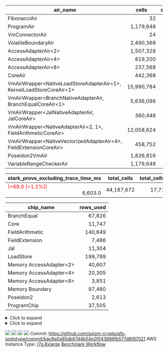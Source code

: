 | air_name | cells | constraints | interactions | main_cols | perm_cols | prep_cols | quotient_deg | rows |
| --- | --- | --- | --- | --- | --- | --- | --- | --- |
| FibonacciAir | <div style='text-align: right'>32</div>  | <div style='text-align: right'>5</div>  |  | <div style='text-align: right'>2</div>  |  |  | <div style='text-align: right'>1</div>  | <div style='text-align: right'>16</div>  |
| ProgramAir | <div style='text-align: right'>1,179,648</div>  | <div style='text-align: right'>4</div>  | <div style='text-align: right'>1</div>  | <div style='text-align: right'>10</div>  | <div style='text-align: right'>8</div>  |  | <div style='text-align: right'>1</div>  | <div style='text-align: right'>65,536</div>  |
| VmConnectorAir | <div style='text-align: right'>24</div>  | <div style='text-align: right'>7</div>  | <div style='text-align: right'>3</div>  | <div style='text-align: right'>4</div>  | <div style='text-align: right'>8</div>  | <div style='text-align: right'>1</div>  | <div style='text-align: right'>4</div>  | <div style='text-align: right'>2</div>  |
| VolatileBoundaryAir | <div style='text-align: right'>2,490,368</div>  | <div style='text-align: right'>16</div>  | <div style='text-align: right'>4</div>  | <div style='text-align: right'>11</div>  | <div style='text-align: right'>8</div>  |  | <div style='text-align: right'>4</div>  | <div style='text-align: right'>131,072</div>  |
| AccessAdapterAir<2> | <div style='text-align: right'>1,507,328</div>  | <div style='text-align: right'>11</div>  | <div style='text-align: right'>5</div>  | <div style='text-align: right'>11</div>  | <div style='text-align: right'>12</div>  |  | <div style='text-align: right'>4</div>  | <div style='text-align: right'>65,536</div>  |
| AccessAdapterAir<4> | <div style='text-align: right'>819,200</div>  | <div style='text-align: right'>11</div>  | <div style='text-align: right'>5</div>  | <div style='text-align: right'>13</div>  | <div style='text-align: right'>12</div>  |  | <div style='text-align: right'>4</div>  | <div style='text-align: right'>32,768</div>  |
| AccessAdapterAir<8> | <div style='text-align: right'>237,568</div>  | <div style='text-align: right'>11</div>  | <div style='text-align: right'>5</div>  | <div style='text-align: right'>17</div>  | <div style='text-align: right'>12</div>  |  | <div style='text-align: right'>4</div>  | <div style='text-align: right'>8,192</div>  |
| CoreAir | <div style='text-align: right'>442,368</div>  | <div style='text-align: right'>15</div>  | <div style='text-align: right'>3</div>  | <div style='text-align: right'>19</div>  | <div style='text-align: right'>8</div>  |  | <div style='text-align: right'>4</div>  | <div style='text-align: right'>16,384</div>  |
| VmAirWrapper<NativeLoadStoreAdapterAir<1>, KernelLoadStoreCoreAir<1> | <div style='text-align: right'>15,990,784</div>  | <div style='text-align: right'>30</div>  | <div style='text-align: right'>19</div>  | <div style='text-align: right'>41</div>  | <div style='text-align: right'>20</div>  |  | <div style='text-align: right'>8</div>  | <div style='text-align: right'>262,144</div>  |
| VmAirWrapper<BranchNativeAdapterAir, BranchEqualCoreAir<1> | <div style='text-align: right'>5,636,096</div>  | <div style='text-align: right'>21</div>  | <div style='text-align: right'>11</div>  | <div style='text-align: right'>23</div>  | <div style='text-align: right'>20</div>  |  | <div style='text-align: right'>4</div>  | <div style='text-align: right'>131,072</div>  |
| VmAirWrapper<JalNativeAdapterAir, JalCoreAir> | <div style='text-align: right'>360,448</div>  | <div style='text-align: right'>6</div>  | <div style='text-align: right'>7</div>  | <div style='text-align: right'>10</div>  | <div style='text-align: right'>12</div>  |  | <div style='text-align: right'>8</div>  | <div style='text-align: right'>16,384</div>  |
| VmAirWrapper<NativeAdapterAir<2, 1>, FieldArithmeticCoreAir> | <div style='text-align: right'>12,058,624</div>  | <div style='text-align: right'>22</div>  | <div style='text-align: right'>15</div>  | <div style='text-align: right'>30</div>  | <div style='text-align: right'>16</div>  |  | <div style='text-align: right'>8</div>  | <div style='text-align: right'>262,144</div>  |
| VmAirWrapper<NativeVectorizedAdapterAir<4>, FieldExtensionCoreAir> | <div style='text-align: right'>458,752</div>  | <div style='text-align: right'>22</div>  | <div style='text-align: right'>15</div>  | <div style='text-align: right'>40</div>  | <div style='text-align: right'>16</div>  |  | <div style='text-align: right'>8</div>  | <div style='text-align: right'>8,192</div>  |
| Poseidon2VmAir<BabyBear> | <div style='text-align: right'>1,826,816</div>  | <div style='text-align: right'>374</div>  | <div style='text-align: right'>32</div>  | <div style='text-align: right'>418</div>  | <div style='text-align: right'>28</div>  |  | <div style='text-align: right'>8</div>  | <div style='text-align: right'>4,096</div>  |
| VariableRangeCheckerAir | <div style='text-align: right'>1,179,648</div>  | <div style='text-align: right'>4</div>  | <div style='text-align: right'>1</div>  | <div style='text-align: right'>1</div>  | <div style='text-align: right'>8</div>  | <div style='text-align: right'>2</div>  | <div style='text-align: right'>1</div>  | <div style='text-align: right'>131,072</div>  |

| stark_prove_excluding_trace_time_ms | total_cells | total_cells_used | trace_gen_time_ms | verify_program_compile_ms |
| --- | --- | --- | --- | --- |
| <span style="color: red">(+69.0 [+1.1%])</span> <div style='text-align: right'>6,603.0</div>  | <div style='text-align: right'>44,187,672</div>  | <div style='text-align: right'>17,715,698</div>  | <span style="color: red">(+30.0 [+5.0%])</span> <div style='text-align: right'>633.0</div>  | <span style="color: red">(+1.0 [+2.1%])</span> <div style='text-align: right'>49.0</div>  |

| chip_name | rows_used |
| --- | --- |
| BranchEqual | <div style='text-align: right'>67,826</div>  |
| Core | <div style='text-align: right'>11,747</div>  |
| FieldArithmetic | <div style='text-align: right'>140,649</div>  |
| FieldExtension | <div style='text-align: right'>7,486</div>  |
| Jal | <div style='text-align: right'>11,304</div>  |
| LoadStore | <div style='text-align: right'>199,789</div>  |
| Memory AccessAdapter<2> | <div style='text-align: right'>40,607</div>  |
| Memory AccessAdapter<4> | <div style='text-align: right'>20,305</div>  |
| Memory AccessAdapter<8> | <div style='text-align: right'>3,851</div>  |
| Memory Boundary | <div style='text-align: right'>97,480</div>  |
| Poseidon2 | <div style='text-align: right'>2,613</div>  |
| ProgramChip | <div style='text-align: right'>37,505</div>  |

<details>
<summary>Click to expand</summary>

| dsl_ir | opcode | frequency |
| --- | --- | --- |
|  | JAL | <div style='text-align: right'>1</div>  |
|  | STOREW | <div style='text-align: right'>2</div>  |
| AddE | FE4ADD | <div style='text-align: right'>1,630</div>  |
| AddEFFI | LOADW | <div style='text-align: right'>128</div>  |
| AddEFFI | STOREW | <div style='text-align: right'>384</div>  |
| AddEI | ADD | <div style='text-align: right'>5,664</div>  |
| AddFI | ADD | <div style='text-align: right'>2,823</div>  |
| AddV | ADD | <div style='text-align: right'>1,815</div>  |
| AddVI | ADD | <div style='text-align: right'>35,364</div>  |
| Alloc | ADD | <div style='text-align: right'>13,011</div>  |
| Alloc | LOADW | <div style='text-align: right'>13,011</div>  |
| Alloc | MUL | <div style='text-align: right'>8,979</div>  |
| AssertEqE | BNE | <div style='text-align: right'>404</div>  |
| AssertEqEI | BNE | <div style='text-align: right'>4</div>  |
| AssertEqF | BNE | <div style='text-align: right'>4,901</div>  |
| AssertEqV | BNE | <div style='text-align: right'>3,540</div>  |
| AssertEqVI | BNE | <div style='text-align: right'>20</div>  |
| CycleTrackerEnd | CT_END | <div style='text-align: right'>3,807</div>  |
| CycleTrackerStart | CT_START | <div style='text-align: right'>3,807</div>  |
| DivE | BBE4DIV | <div style='text-align: right'>1,202</div>  |
| DivEIN | BBE4DIV | <div style='text-align: right'>1</div>  |
| DivEIN | STOREW | <div style='text-align: right'>4</div>  |
| DivFIN | DIV | <div style='text-align: right'>3</div>  |
| For | ADD | <div style='text-align: right'>34,831</div>  |
| For | BNE | <div style='text-align: right'>44,214</div>  |
| For | JAL | <div style='text-align: right'>9,383</div>  |
| For | LOADW | <div style='text-align: right'>700</div>  |
| For | STOREW | <div style='text-align: right'>8,683</div>  |
| HintBitsF | HINT_BITS | <div style='text-align: right'>101</div>  |
| HintInputVec | HINT_INPUT | <div style='text-align: right'>4,032</div>  |
| IfEq | BNE | <div style='text-align: right'>722</div>  |
| IfEqI | BNE | <div style='text-align: right'>11,289</div>  |
| IfEqI | JAL | <div style='text-align: right'>1,913</div>  |
| IfNe | BEQ | <div style='text-align: right'>2,129</div>  |
| IfNe | JAL | <div style='text-align: right'>7</div>  |
| IfNeI | BEQ | <div style='text-align: right'>603</div>  |
| ImmE | STOREW | <div style='text-align: right'>2,008</div>  |
| ImmF | STOREW | <div style='text-align: right'>7,036</div>  |
| ImmV | STOREW | <div style='text-align: right'>12,751</div>  |
| LoadE | LOADW | <div style='text-align: right'>4,836</div>  |
| LoadE | LOADW2 | <div style='text-align: right'>14,000</div>  |
| LoadF | LOADW | <div style='text-align: right'>13,252</div>  |
| LoadF | LOADW2 | <div style='text-align: right'>3,096</div>  |
| LoadV | LOADW | <div style='text-align: right'>8,800</div>  |
| LoadV | LOADW2 | <div style='text-align: right'>19,451</div>  |
| MulE | BBE4MUL | <div style='text-align: right'>3,418</div>  |
| MulEF | MUL | <div style='text-align: right'>1,608</div>  |
| MulEI | BBE4MUL | <div style='text-align: right'>33</div>  |
| MulEI | STOREW | <div style='text-align: right'>132</div>  |
| MulF | MUL | <div style='text-align: right'>2,204</div>  |
| MulFI | MUL | <div style='text-align: right'>1</div>  |
| MulV | MUL | <div style='text-align: right'>3,131</div>  |
| MulVI | MUL | <div style='text-align: right'>2,604</div>  |
| Poseidon2CompressBabyBear | COMP_POS2 | <div style='text-align: right'>2,000</div>  |
| Poseidon2PermuteBabyBear | PERM_POS2 | <div style='text-align: right'>613</div>  |
| StoreE | STOREW | <div style='text-align: right'>32,012</div>  |
| StoreE | STOREW2 | <div style='text-align: right'>4,816</div>  |
| StoreF | STOREW | <div style='text-align: right'>6,484</div>  |
| StoreF | STOREW2 | <div style='text-align: right'>3,962</div>  |
| StoreHintWord | ADD | <div style='text-align: right'>19,708</div>  |
| StoreHintWord | SHINTW | <div style='text-align: right'>26,871</div>  |
| StoreV | STOREW | <div style='text-align: right'>1,462</div>  |
| StoreV | STOREW2 | <div style='text-align: right'>11,093</div>  |
| SubE | FE4SUB | <div style='text-align: right'>1,202</div>  |
| SubEF | LOADW | <div style='text-align: right'>4,815</div>  |
| SubEF | SUB | <div style='text-align: right'>1,605</div>  |
| SubEI | ADD | <div style='text-align: right'>8</div>  |
| SubV | SUB | <div style='text-align: right'>3,101</div>  |
| SubVI | SUB | <div style='text-align: right'>3,789</div>  |
| SubVIN | SUB | <div style='text-align: right'>400</div>  |

</details>

<details>
<summary>Click to expand</summary>

| air_name | dsl_ir | opcode | cells_used |
| --- | --- | --- | --- |
| <JalNativeAdapterAir,JalCoreAir> |  | JAL | <div style='text-align: right'>10</div>  |
| Boundary |  | JAL | <div style='text-align: right'>11</div>  |
| <NativeLoadStoreAdapterAir<1>,KernelLoadStoreCoreAir<1>> |  | STOREW | <div style='text-align: right'>82</div>  |
| Boundary |  | STOREW | <div style='text-align: right'>22</div>  |
| <NativeVectorizedAdapterAir<4>,FieldExtensionCoreAir> | AddE | FE4ADD | <div style='text-align: right'>65,200</div>  |
| AccessAdapter<2> | AddE | FE4ADD | <div style='text-align: right'>24,882</div>  |
| AccessAdapter<4> | AddE | FE4ADD | <div style='text-align: right'>14,703</div>  |
| Boundary | AddE | FE4ADD | <div style='text-align: right'>792</div>  |
| <NativeLoadStoreAdapterAir<1>,KernelLoadStoreCoreAir<1>> | AddEFFI | LOADW | <div style='text-align: right'>5,248</div>  |
| AccessAdapter<2> | AddEFFI | LOADW | <div style='text-align: right'>132</div>  |
| AccessAdapter<4> | AddEFFI | LOADW | <div style='text-align: right'>156</div>  |
| Boundary | AddEFFI | LOADW | <div style='text-align: right'>176</div>  |
| <NativeLoadStoreAdapterAir<1>,KernelLoadStoreCoreAir<1>> | AddEFFI | STOREW | <div style='text-align: right'>15,744</div>  |
| AccessAdapter<2> | AddEFFI | STOREW | <div style='text-align: right'>132</div>  |
| Boundary | AddEFFI | STOREW | <div style='text-align: right'>528</div>  |
| <NativeAdapterAir<2, 1>,FieldArithmeticCoreAir> | AddEI | ADD | <div style='text-align: right'>169,920</div>  |
| AccessAdapter<2> | AddEI | ADD | <div style='text-align: right'>24,398</div>  |
| AccessAdapter<4> | AddEI | ADD | <div style='text-align: right'>14,417</div>  |
| Boundary | AddEI | ADD | <div style='text-align: right'>440</div>  |
| <NativeAdapterAir<2, 1>,FieldArithmeticCoreAir> | AddFI | ADD | <div style='text-align: right'>84,690</div>  |
| Boundary | AddFI | ADD | <div style='text-align: right'>242</div>  |
| <NativeAdapterAir<2, 1>,FieldArithmeticCoreAir> | AddV | ADD | <div style='text-align: right'>54,450</div>  |
| Boundary | AddV | ADD | <div style='text-align: right'>33</div>  |
| <NativeAdapterAir<2, 1>,FieldArithmeticCoreAir> | AddVI | ADD | <div style='text-align: right'>1,060,920</div>  |
| Boundary | AddVI | ADD | <div style='text-align: right'>35,486</div>  |
| <NativeAdapterAir<2, 1>,FieldArithmeticCoreAir> | Alloc | ADD | <div style='text-align: right'>390,330</div>  |
| <NativeLoadStoreAdapterAir<1>,KernelLoadStoreCoreAir<1>> | Alloc | LOADW | <div style='text-align: right'>533,451</div>  |
| Boundary | Alloc | LOADW | <div style='text-align: right'>1,815</div>  |
| <NativeAdapterAir<2, 1>,FieldArithmeticCoreAir> | Alloc | MUL | <div style='text-align: right'>269,370</div>  |
| AccessAdapter<2> | Alloc | MUL | <div style='text-align: right'>22</div>  |
| AccessAdapter<4> | Alloc | MUL | <div style='text-align: right'>26</div>  |
| <BranchNativeAdapterAir,BranchEqualCoreAir<1>> | AssertEqE | BNE | <div style='text-align: right'>9,292</div>  |
| AccessAdapter<2> | AssertEqE | BNE | <div style='text-align: right'>2,222</div>  |
| AccessAdapter<4> | AssertEqE | BNE | <div style='text-align: right'>1,313</div>  |
| <BranchNativeAdapterAir,BranchEqualCoreAir<1>> | AssertEqEI | BNE | <div style='text-align: right'>92</div>  |
| <BranchNativeAdapterAir,BranchEqualCoreAir<1>> | AssertEqF | BNE | <div style='text-align: right'>112,723</div>  |
| <BranchNativeAdapterAir,BranchEqualCoreAir<1>> | AssertEqV | BNE | <div style='text-align: right'>81,420</div>  |
| <BranchNativeAdapterAir,BranchEqualCoreAir<1>> | AssertEqVI | BNE | <div style='text-align: right'>460</div>  |
| CoreAir | CycleTrackerEnd | CT_END | <div style='text-align: right'>72,333</div>  |
| CoreAir | CycleTrackerStart | CT_START | <div style='text-align: right'>72,333</div>  |
| <NativeVectorizedAdapterAir<4>,FieldExtensionCoreAir> | DivE | BBE4DIV | <div style='text-align: right'>48,080</div>  |
| AccessAdapter<2> | DivE | BBE4DIV | <div style='text-align: right'>35,310</div>  |
| AccessAdapter<4> | DivE | BBE4DIV | <div style='text-align: right'>20,865</div>  |
| <NativeVectorizedAdapterAir<4>,FieldExtensionCoreAir> | DivEIN | BBE4DIV | <div style='text-align: right'>40</div>  |
| AccessAdapter<2> | DivEIN | BBE4DIV | <div style='text-align: right'>22</div>  |
| AccessAdapter<4> | DivEIN | BBE4DIV | <div style='text-align: right'>13</div>  |
| <NativeLoadStoreAdapterAir<1>,KernelLoadStoreCoreAir<1>> | DivEIN | STOREW | <div style='text-align: right'>164</div>  |
| AccessAdapter<2> | DivEIN | STOREW | <div style='text-align: right'>11</div>  |
| <NativeAdapterAir<2, 1>,FieldArithmeticCoreAir> | DivFIN | DIV | <div style='text-align: right'>90</div>  |
| <NativeAdapterAir<2, 1>,FieldArithmeticCoreAir> | For | ADD | <div style='text-align: right'>1,044,930</div>  |
| <BranchNativeAdapterAir,BranchEqualCoreAir<1>> | For | BNE | <div style='text-align: right'>1,016,922</div>  |
| <JalNativeAdapterAir,JalCoreAir> | For | JAL | <div style='text-align: right'>93,830</div>  |
| AccessAdapter<2> | For | JAL | <div style='text-align: right'>55</div>  |
| AccessAdapter<4> | For | JAL | <div style='text-align: right'>65</div>  |
| <NativeLoadStoreAdapterAir<1>,KernelLoadStoreCoreAir<1>> | For | LOADW | <div style='text-align: right'>28,700</div>  |
| Boundary | For | LOADW | <div style='text-align: right'>1,100</div>  |
| <NativeLoadStoreAdapterAir<1>,KernelLoadStoreCoreAir<1>> | For | STOREW | <div style='text-align: right'>356,003</div>  |
| Boundary | For | STOREW | <div style='text-align: right'>572</div>  |
| CoreAir | HintBitsF | HINT_BITS | <div style='text-align: right'>1,919</div>  |
| CoreAir | HintInputVec | HINT_INPUT | <div style='text-align: right'>76,608</div>  |
| <BranchNativeAdapterAir,BranchEqualCoreAir<1>> | IfEq | BNE | <div style='text-align: right'>16,606</div>  |
| <BranchNativeAdapterAir,BranchEqualCoreAir<1>> | IfEqI | BNE | <div style='text-align: right'>259,647</div>  |
| <JalNativeAdapterAir,JalCoreAir> | IfEqI | JAL | <div style='text-align: right'>19,130</div>  |
| <BranchNativeAdapterAir,BranchEqualCoreAir<1>> | IfNe | BEQ | <div style='text-align: right'>48,967</div>  |
| <JalNativeAdapterAir,JalCoreAir> | IfNe | JAL | <div style='text-align: right'>70</div>  |
| <BranchNativeAdapterAir,BranchEqualCoreAir<1>> | IfNeI | BEQ | <div style='text-align: right'>13,869</div>  |
| <NativeLoadStoreAdapterAir<1>,KernelLoadStoreCoreAir<1>> | ImmE | STOREW | <div style='text-align: right'>82,328</div>  |
| AccessAdapter<2> | ImmE | STOREW | <div style='text-align: right'>2,200</div>  |
| AccessAdapter<4> | ImmE | STOREW | <div style='text-align: right'>1,300</div>  |
| Boundary | ImmE | STOREW | <div style='text-align: right'>44</div>  |
| <NativeLoadStoreAdapterAir<1>,KernelLoadStoreCoreAir<1>> | ImmF | STOREW | <div style='text-align: right'>288,476</div>  |
| Boundary | ImmF | STOREW | <div style='text-align: right'>2,156</div>  |
| <NativeLoadStoreAdapterAir<1>,KernelLoadStoreCoreAir<1>> | ImmV | STOREW | <div style='text-align: right'>522,791</div>  |
| Boundary | ImmV | STOREW | <div style='text-align: right'>37,334</div>  |
| <NativeLoadStoreAdapterAir<1>,KernelLoadStoreCoreAir<1>> | LoadE | LOADW | <div style='text-align: right'>198,276</div>  |
| AccessAdapter<2> | LoadE | LOADW | <div style='text-align: right'>17,688</div>  |
| AccessAdapter<4> | LoadE | LOADW | <div style='text-align: right'>10,452</div>  |
| Boundary | LoadE | LOADW | <div style='text-align: right'>220</div>  |
| <NativeLoadStoreAdapterAir<1>,KernelLoadStoreCoreAir<1>> | LoadE | LOADW2 | <div style='text-align: right'>574,000</div>  |
| AccessAdapter<2> | LoadE | LOADW2 | <div style='text-align: right'>28,666</div>  |
| AccessAdapter<4> | LoadE | LOADW2 | <div style='text-align: right'>16,939</div>  |
| <NativeLoadStoreAdapterAir<1>,KernelLoadStoreCoreAir<1>> | LoadF | LOADW | <div style='text-align: right'>543,332</div>  |
| AccessAdapter<2> | LoadF | LOADW | <div style='text-align: right'>26,400</div>  |
| AccessAdapter<4> | LoadF | LOADW | <div style='text-align: right'>15,600</div>  |
| AccessAdapter<8> | LoadF | LOADW | <div style='text-align: right'>10,200</div>  |
| Boundary | LoadF | LOADW | <div style='text-align: right'>330</div>  |
| <NativeLoadStoreAdapterAir<1>,KernelLoadStoreCoreAir<1>> | LoadF | LOADW2 | <div style='text-align: right'>126,936</div>  |
| AccessAdapter<2> | LoadF | LOADW2 | <div style='text-align: right'>715</div>  |
| AccessAdapter<4> | LoadF | LOADW2 | <div style='text-align: right'>429</div>  |
| AccessAdapter<8> | LoadF | LOADW2 | <div style='text-align: right'>323</div>  |
| Boundary | LoadF | LOADW2 | <div style='text-align: right'>1,210</div>  |
| <NativeLoadStoreAdapterAir<1>,KernelLoadStoreCoreAir<1>> | LoadV | LOADW | <div style='text-align: right'>360,800</div>  |
| Boundary | LoadV | LOADW | <div style='text-align: right'>34,881</div>  |
| <NativeLoadStoreAdapterAir<1>,KernelLoadStoreCoreAir<1>> | LoadV | LOADW2 | <div style='text-align: right'>797,491</div>  |
| Boundary | LoadV | LOADW2 | <div style='text-align: right'>935</div>  |
| <NativeVectorizedAdapterAir<4>,FieldExtensionCoreAir> | MulE | BBE4MUL | <div style='text-align: right'>136,720</div>  |
| AccessAdapter<2> | MulE | BBE4MUL | <div style='text-align: right'>33,352</div>  |
| AccessAdapter<4> | MulE | BBE4MUL | <div style='text-align: right'>19,708</div>  |
| Boundary | MulE | BBE4MUL | <div style='text-align: right'>572</div>  |
| <NativeAdapterAir<2, 1>,FieldArithmeticCoreAir> | MulEF | MUL | <div style='text-align: right'>48,240</div>  |
| AccessAdapter<2> | MulEF | MUL | <div style='text-align: right'>8,822</div>  |
| AccessAdapter<4> | MulEF | MUL | <div style='text-align: right'>5,213</div>  |
| Boundary | MulEF | MUL | <div style='text-align: right'>44</div>  |
| <NativeVectorizedAdapterAir<4>,FieldExtensionCoreAir> | MulEI | BBE4MUL | <div style='text-align: right'>1,320</div>  |
| AccessAdapter<2> | MulEI | BBE4MUL | <div style='text-align: right'>1,892</div>  |
| AccessAdapter<4> | MulEI | BBE4MUL | <div style='text-align: right'>1,118</div>  |
| Boundary | MulEI | BBE4MUL | <div style='text-align: right'>924</div>  |
| <NativeLoadStoreAdapterAir<1>,KernelLoadStoreCoreAir<1>> | MulEI | STOREW | <div style='text-align: right'>5,412</div>  |
| AccessAdapter<2> | MulEI | STOREW | <div style='text-align: right'>638</div>  |
| AccessAdapter<4> | MulEI | STOREW | <div style='text-align: right'>338</div>  |
| Boundary | MulEI | STOREW | <div style='text-align: right'>33</div>  |
| <NativeAdapterAir<2, 1>,FieldArithmeticCoreAir> | MulF | MUL | <div style='text-align: right'>66,120</div>  |
| Boundary | MulF | MUL | <div style='text-align: right'>11</div>  |
| <NativeAdapterAir<2, 1>,FieldArithmeticCoreAir> | MulFI | MUL | <div style='text-align: right'>30</div>  |
| Boundary | MulFI | MUL | <div style='text-align: right'>11</div>  |
| <NativeAdapterAir<2, 1>,FieldArithmeticCoreAir> | MulV | MUL | <div style='text-align: right'>93,930</div>  |
| Boundary | MulV | MUL | <div style='text-align: right'>34,408</div>  |
| <NativeAdapterAir<2, 1>,FieldArithmeticCoreAir> | MulVI | MUL | <div style='text-align: right'>78,120</div>  |
| Boundary | MulVI | MUL | <div style='text-align: right'>44</div>  |
| AccessAdapter<2> | Poseidon2CompressBabyBear | COMP_POS2 | <div style='text-align: right'>88,000</div>  |
| AccessAdapter<4> | Poseidon2CompressBabyBear | COMP_POS2 | <div style='text-align: right'>52,000</div>  |
| AccessAdapter<8> | Poseidon2CompressBabyBear | COMP_POS2 | <div style='text-align: right'>34,000</div>  |
| Poseidon2VmAir<BabyBear> | Poseidon2CompressBabyBear | COMP_POS2 | <div style='text-align: right'>836,000</div>  |
| AccessAdapter<2> | Poseidon2PermuteBabyBear | PERM_POS2 | <div style='text-align: right'>53,801</div>  |
| AccessAdapter<4> | Poseidon2PermuteBabyBear | PERM_POS2 | <div style='text-align: right'>31,798</div>  |
| AccessAdapter<8> | Poseidon2PermuteBabyBear | PERM_POS2 | <div style='text-align: right'>20,842</div>  |
| Poseidon2VmAir<BabyBear> | Poseidon2PermuteBabyBear | PERM_POS2 | <div style='text-align: right'>256,234</div>  |
| <NativeLoadStoreAdapterAir<1>,KernelLoadStoreCoreAir<1>> | StoreE | STOREW | <div style='text-align: right'>1,312,492</div>  |
| AccessAdapter<2> | StoreE | STOREW | <div style='text-align: right'>8,800</div>  |
| AccessAdapter<4> | StoreE | STOREW | <div style='text-align: right'>5,200</div>  |
| Boundary | StoreE | STOREW | <div style='text-align: right'>352,132</div>  |
| <NativeLoadStoreAdapterAir<1>,KernelLoadStoreCoreAir<1>> | StoreE | STOREW2 | <div style='text-align: right'>197,456</div>  |
| AccessAdapter<2> | StoreE | STOREW2 | <div style='text-align: right'>8,800</div>  |
| AccessAdapter<4> | StoreE | STOREW2 | <div style='text-align: right'>5,200</div>  |
| Boundary | StoreE | STOREW2 | <div style='text-align: right'>17,776</div>  |
| <NativeLoadStoreAdapterAir<1>,KernelLoadStoreCoreAir<1>> | StoreF | STOREW | <div style='text-align: right'>265,844</div>  |
| Boundary | StoreF | STOREW | <div style='text-align: right'>71,324</div>  |
| <NativeLoadStoreAdapterAir<1>,KernelLoadStoreCoreAir<1>> | StoreF | STOREW2 | <div style='text-align: right'>162,442</div>  |
| AccessAdapter<2> | StoreF | STOREW2 | <div style='text-align: right'>231</div>  |
| AccessAdapter<4> | StoreF | STOREW2 | <div style='text-align: right'>143</div>  |
| AccessAdapter<8> | StoreF | STOREW2 | <div style='text-align: right'>102</div>  |
| Boundary | StoreF | STOREW2 | <div style='text-align: right'>35,838</div>  |
| <NativeAdapterAir<2, 1>,FieldArithmeticCoreAir> | StoreHintWord | ADD | <div style='text-align: right'>591,240</div>  |
| <NativeLoadStoreAdapterAir<1>,KernelLoadStoreCoreAir<1>> | StoreHintWord | SHINTW | <div style='text-align: right'>1,101,711</div>  |
| Boundary | StoreHintWord | SHINTW | <div style='text-align: right'>295,581</div>  |
| <NativeLoadStoreAdapterAir<1>,KernelLoadStoreCoreAir<1>> | StoreV | STOREW | <div style='text-align: right'>59,942</div>  |
| Boundary | StoreV | STOREW | <div style='text-align: right'>16,082</div>  |
| <NativeLoadStoreAdapterAir<1>,KernelLoadStoreCoreAir<1>> | StoreV | STOREW2 | <div style='text-align: right'>454,813</div>  |
| Boundary | StoreV | STOREW2 | <div style='text-align: right'>93,258</div>  |
| <NativeVectorizedAdapterAir<4>,FieldExtensionCoreAir> | SubE | FE4SUB | <div style='text-align: right'>48,080</div>  |
| AccessAdapter<2> | SubE | FE4SUB | <div style='text-align: right'>44,176</div>  |
| AccessAdapter<4> | SubE | FE4SUB | <div style='text-align: right'>26,104</div>  |
| Boundary | SubE | FE4SUB | <div style='text-align: right'>220</div>  |
| <NativeLoadStoreAdapterAir<1>,KernelLoadStoreCoreAir<1>> | SubEF | LOADW | <div style='text-align: right'>197,415</div>  |
| AccessAdapter<2> | SubEF | LOADW | <div style='text-align: right'>17,633</div>  |
| Boundary | SubEF | LOADW | <div style='text-align: right'>99</div>  |
| <NativeAdapterAir<2, 1>,FieldArithmeticCoreAir> | SubEF | SUB | <div style='text-align: right'>48,150</div>  |
| AccessAdapter<2> | SubEF | SUB | <div style='text-align: right'>17,633</div>  |
| AccessAdapter<4> | SubEF | SUB | <div style='text-align: right'>20,839</div>  |
| Boundary | SubEF | SUB | <div style='text-align: right'>33</div>  |
| <NativeAdapterAir<2, 1>,FieldArithmeticCoreAir> | SubEI | ADD | <div style='text-align: right'>240</div>  |
| AccessAdapter<2> | SubEI | ADD | <div style='text-align: right'>44</div>  |
| AccessAdapter<4> | SubEI | ADD | <div style='text-align: right'>26</div>  |
| <NativeAdapterAir<2, 1>,FieldArithmeticCoreAir> | SubV | SUB | <div style='text-align: right'>93,030</div>  |
| Boundary | SubV | SUB | <div style='text-align: right'>44</div>  |
| <NativeAdapterAir<2, 1>,FieldArithmeticCoreAir> | SubVI | SUB | <div style='text-align: right'>113,670</div>  |
| Boundary | SubVI | SUB | <div style='text-align: right'>35,519</div>  |
| <NativeAdapterAir<2, 1>,FieldArithmeticCoreAir> | SubVIN | SUB | <div style='text-align: right'>12,000</div>  |

</details>



[![](https://axiom-public-data-staging-us-east-1.s3.us-east-1.amazonaws.com/benchmark/github/flamegraphs/bac8a0a95db67d4b54e2f043886fb577d8f87021/verify_fibair.dsl_ir.opcode.air_name.cells_used.reverse.svg)](https://axiom-public-data-staging-us-east-1.s3.us-east-1.amazonaws.com/benchmark/github/flamegraphs/bac8a0a95db67d4b54e2f043886fb577d8f87021/verify_fibair.dsl_ir.opcode.air_name.cells_used.reverse.svg)
[![](https://axiom-public-data-staging-us-east-1.s3.us-east-1.amazonaws.com/benchmark/github/flamegraphs/bac8a0a95db67d4b54e2f043886fb577d8f87021/verify_fibair.dsl_ir.opcode.air_name.cells_used.svg)](https://axiom-public-data-staging-us-east-1.s3.us-east-1.amazonaws.com/benchmark/github/flamegraphs/bac8a0a95db67d4b54e2f043886fb577d8f87021/verify_fibair.dsl_ir.opcode.air_name.cells_used.svg)
[![](https://axiom-public-data-staging-us-east-1.s3.us-east-1.amazonaws.com/benchmark/github/flamegraphs/bac8a0a95db67d4b54e2f043886fb577d8f87021/verify_fibair.dsl_ir.opcode.frequency.reverse.svg)](https://axiom-public-data-staging-us-east-1.s3.us-east-1.amazonaws.com/benchmark/github/flamegraphs/bac8a0a95db67d4b54e2f043886fb577d8f87021/verify_fibair.dsl_ir.opcode.frequency.reverse.svg)
[![](https://axiom-public-data-staging-us-east-1.s3.us-east-1.amazonaws.com/benchmark/github/flamegraphs/bac8a0a95db67d4b54e2f043886fb577d8f87021/verify_fibair.dsl_ir.opcode.frequency.svg)](https://axiom-public-data-staging-us-east-1.s3.us-east-1.amazonaws.com/benchmark/github/flamegraphs/bac8a0a95db67d4b54e2f043886fb577d8f87021/verify_fibair.dsl_ir.opcode.frequency.svg)
Commit: https://github.com/axiom-crypto/afs-prototype/commit/bac8a0a95db67d4b54e2f043886fb577d8f87021
AWS Instance Type: [r7g.8xlarge](https://instances.vantage.sh/aws/ec2/r7g.8xlarge)
[Benchmark Workflow](https://github.com/axiom-crypto/afs-prototype/actions/runs/11501564239)
